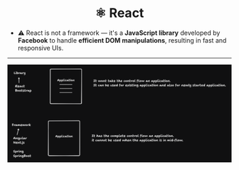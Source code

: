 <h1 align="center">⚛️ React</h1>

- ⚠️ React is not a framework — it's a **JavaScript library** developed by **Facebook** to handle **efficient DOM manipulations**, resulting in fast and responsive UIs.

---

<img src = "img\libvsframe.png">